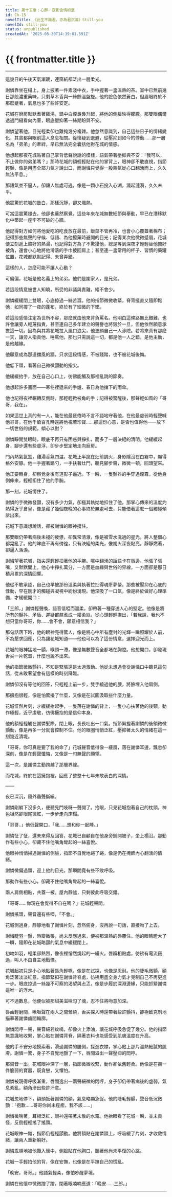 ```yaml
---
title: 第十五章：心醉・夜影含情初至
id: Ch-15
novelTitle: 《此生不識君，亦為君沉淪》Still-you
novelId: still-you
status: unpublished
createdAt: '2025-05-30T14:39:01.591Z'
---
```


# {{ frontmatter.title }}

<script setup>
import { useData } from 'vitepress'
const { frontmatter } = useData()
// 如果需要 withBase，可以取消註解下一行
// import { withBase } from 'vitepress'
</script>

---

這幾日的午後天氣漸暖，連窗紙都泛出一層柔光。

謝憐靠坐在榻上，身上披著一件素淺中衣，手中握著一盞溫熱的茶。室中已無前幾日那般濃重藥味，只剩草木香與一絲餘溫盤旋。他的臉色依然蒼白，但眉眼終於不那麼蹙著，氣息也多了些許安定。

花城在廚房默默煮著雞湯，鍋中白煙裊裊升起，將他的側臉映得朦朧。那雙眼偶爾透過門縫看向內室，眼底壓抑著一絲期盼與不安。

謝憐望著他，目光輕柔卻也難掩幾分複雜。他忽然意識到，自己這些日子的情緒變化，其實都與眼前這人息息相關。從懷疑到退避，從壓抑到如今的悸動……那一層名為「弟弟」的牽絆，早已無法完全囊括他對花城的情感。

他想起那夜花城貼著自己掌背低聲說話的模樣，語氣帶著壓抑與不安：「我可以，不止做你的弟弟嗎？」那時花城的額輕輕貼在他的掌背上，眼神卻不敢直視，指節輕顫，像是用盡全部力氣才說出口，而謝憐只覺得一股熱氣從心口翻湧而上，久久無法平息。」

那語氣並不逼人，卻讓人無處可逃，像是一顆小石投入心湖，濺起漣漪，久久未平。

他震驚於花城的告白，那樣沉靜，卻又熾熱。

可當這震驚褪去，他卻也驀然察覺，這些年來花城無數細節與舉動，早已在潛移默化中築起一座牢不可破的心牆。

他記得對方如何將他愛吃的吃食放在最前，飯菜不管再冷，也會小心覆蓋著棉布；記得那些無聲的守候、低語、為他擦藥時避開的目光；記得某次他微微蹙眉，花城便立刻遞上熬好的熱湯，也記得對方為了不驚擾他，總是等到深夜才輕輕替他掖好被角，還會小心地將他滑落的手巾披回肩上；甚至連一盞常用的杯子、習慣的藥罐位置，花城都默默記得、未曾弄錯。

這樣的人，怎麼可能不讓人心動？

可偏偏，花城是他名義上的弟弟。他們是謝家人，是兄弟。

若這段情意被世人知曉，所受的非議與責難，絕不會少。

謝憐緩緩閉上雙眼，心底掠過一絲苦澀。他的指節微微收緊，脊背挺直又隨即鬆弛，如同撐了一夜的蓬布，終於有了細微的下墜。

若這段感情注定為世所不容，那麼就由他來背負罵名。他明白這條路無比艱難，也許會讓旁人輕蔑指責，甚至連自己多年建立的聲譽也將毀於一旦，但他依然願意承擔這一切。因為與其將花城拉入風口浪尖，他更願自己一人涉險。若將來真有那麼一天，讓旁人指責他、唾罵他，那也只需說這一切，都是他一人之錯，是他主動，是他越線。

他願意成為那道擋風的牆，只求這段情感，不被踐踏，也不被花城後悔。

他低下頭，看著自己微微顫動的指尖。

他緩緩抬手，放在自己心口上，彷彿能觸及那裡亂跳的節奏。

他想起許多畫面——寒冬裡遞來的手爐、春日為他擋下的雨傘。

他也記得夜裡輾轉反側時，那輕輕掀被角的手；記得被驚醒後，那聲輕如風的「哥哥，我在」。

如果這世上真的有一人，能在他最疲倦時不言不語地守著他，在他最虛弱時輕聲喊他哥哥，在他千瘡百孔時還將他視若珍寶……那這份心意，是否也值得他——放下一切世俗的規範，傾心以對？

謝憐睜開雙眼時，眼底不再只有困惑與掙扎，而多了一層決絕的清明。他緩緩起身，腳步還有些虛浮，卻步步堅定地走向廚房。

門內熱氣氤氳，雞湯香氣四溢，花城正半跪在灶前調火，身影隱沒在白霧中，顯得格外安靜。他一手握著鍋勺，一手扶著灶門，聽見腳步聲，微微一頓，回頭望來。

他正要轉身，卻察覺身後有道影子逼近。下一瞬，一隻顫抖的手穿過煙霧，從他身側伸來，輕輕扣住了他的手腕。

那一刻，花城愣住了。

謝憐的手微微發顫，沒有多少力氣，卻極其執拗地扣住了他。那掌心傳來的溫度灼熱得近乎倉皇，像是藏了幾個夜晚的心事終於無處可去，只能借著這麼一個觸碰傾訴出來。

花城下意識想說話，卻被謝憐的眼神攫住。

那雙眼仍帶著病後未褪的疲憊，卻異常清澈，像是被雪水洗過的星光，將人整個心都晃亂了。他的眸底不再有徬徨，只有決絕的柔光，像燭火深夜點亮，靜靜燃著，卻逼人落淚。

謝憐望著花城，指尖還輕輕扣著他的手腕。喉中翻湧的話語卡在唇邊，他張了張嘴，又默默闔上。他心中掙扎萬分，一方面是血緣與世俗的界線，一方面卻是那日積月累的深情回響。

他從不敢承認，自己也早被那份溫柔與執著拉扯得魂牽夢縈。那些被壓抑在心底的悸動，早在剛才的觸碰與凝視中紛紛湧現。他深吸了一口氣，像是終於做好心理準備，才緩緩開口：

「三郎，」謝憐輕聲喚，語音低啞而溫柔，卻帶著一種穿透人心的堅定。他像是將所有的顫抖、矛盾、遲疑都熬煮成一縷柔絲，從心頭輕輕撫出，「若我說，我也不想只當你哥哥，你……會不會，願意相信我？」

那句話落下時，他的眼神亮得驚人，像是將心中所有塵封的光輝一瞬照耀於人前，不為懇求回應，只為讓花城知道——他也可以為了這份情意，選擇迎光而上。

花城的眼神猛地一顫，喉頭一滯，像是無數聲音全都堵在胸腔。他想開口，卻發現舌尖一片乾澀，什麼也說不出來。

他的指節微微顫抖，不知是緊張還是太過激動。他從未想過會從謝憐口中聽見這句話，從未敢奢望會有這樣的時刻降臨。

謝憐卻沒有等他的回答，只輕輕上前一步，雙手繞過他的腰，將臉埋入他肩側。

那擁抱很輕，像是怕驚擾了什麼，又像是在試圖汲取些什麼力量。

花城怔然片刻，才緩緩抬起手，一隻落在謝憐的背上，一隻小心扶著他的後頸。動作極輕，近乎虔敬，彷彿擁抱的是信仰本身。

他的額輕輕觸在謝憐髮際，閉上眼，長長吐出一口氣。指節緊握著謝憐的後領微微顫動，像是再多一分就會控制不住。他的眼圈悄悄泛紅，壓抑著太久的情緒在這一刻幾近潰堤。

「哥哥，你可真是要了我的命了」花城聲音低得像一縷風，落在謝憐耳邊，飄忽卻深刻，像是在輕聲懺悔，又像是一句無聲的願望。

這一次，是謝憐主動跨越了那層界線。

而花城，終於在這擁抱裡，回應了整整十七年未敢表白的深情。

——

夜已深沉，窗外蟲聲斷續。

謝憐剛躺下沒多久，便聽見門吱呀一聲開了。抬眼，只見花城抱著自己的枕頭，神色坦然卻眼尾微紅，一步步走向床榻。

「哥哥，」他低聲開口，「我……想和你一起睡。」

謝憐怔了怔，還未來得及回答，花城已自顧自在他身旁鋪開被子，坐上榻沿。那動作有些小心，卻藏不住他嘴角彎起的一絲喜悅。

他眼神悄悄掃過謝憐的側臉，指節不自覺地蜷了蜷，像是仍在掩飾內心翻湧的情緒。

謝憐微偏過頭，迎上他的目光，那瞬間竟有些不敢呼吸。

那動作有些小心，卻藏不住他嘴角彎起的一絲喜悅。

兩人肩側相貼，共蓋一被。屋內靜謐，只剩彼此呼吸交錯。

「哥哥……你現在會覺得不自在嗎？」花城輕聲問。

謝憐搖頭，聲音還有些啞，「不會。」

花城側過身，靜靜地看了謝憐片刻，忽然俯身，沒再說一句話，直接吻了上去。

謝憐睫羽一顫，唇瓣微張，尚未反應過來，便被那溫熱的唇覆住。他的眼睛瞪大了一瞬，隨即在花城略顫的氣息中緩緩閉上。

初吻如羽，輕柔卻熱烈，像夜裡悄然燒起的一縷火。唇瓣相貼處，彷彿有電流竄過，叫人不由自主地戰慄。

花城起初只是小心地貼著唇角輕啄，像是在試探，也像是忍耐。他的睫毛微顫，額角泛著淡淡紅意，指節緊扣在謝憐背脊處，彷彿用盡全身力氣才克制自己不再更進一步。眼底掠過一絲幾不可察的渴望與忐忑，像是步履於深淵邊緣，只能抓緊謝憐這唯一的浮木。

可不過數息，他便似被那甜美滋味勾了魂，忍不住將吻意加深。

唇齒輕磨間，啾咂聲在兩人之間縈繞，舌尖探入時還帶著些許顫抖，卻極致克制地描摹著謝憐齒間輪廓。

謝憐悶哼一聲，聲音細若蚊鳴，卻像火上添油，讓花城呼吸急促了幾分。他的指節無意識地收緊，掌心貼在謝憐背脊，隔著衣料也能感受到肌膚溫度在升高。

他的手不安分地摸索著，滑過謝憐的腰側，探進衣襟，掌心貼上那片溫熱細膩的肌膚。謝憐一驚，身子不自覺地顫了一下，唇間溢出一聲壓抑的悶哼。

那聲音一出，花城眼神深了一層，指節微微收緊，動作卻依舊輕柔。他像是在撫一件脆弱的寶器，既貪戀，又懼怕。

謝憐被親得呼吸漸重，唇間逸出一兩聲細微的悶哼，身子卻仍帶著病後的虛弱，氣息紊亂，額角滲出些許汗意。

花城忽地停下，額頭抵著謝憐的額，氣息略顯急促。他的睫毛輕顫，聲音低沉微顫：「抱歉……哥哥你尚未痊癒，我不該……」

謝憐微喘著，耳根泛紅，眼神還帶著未散的水霧。他抬眼看了花城一瞬，並未責怪，反倒輕輕搖了搖頭。

花城眼神一黯，指節仍輕輕顫動。他將額貼在謝憐額上，呼吸緩了片刻，才收斂情緒，讓兩人重新躺好。

謝憐乖順地被他攬入懷中，側臉貼在他胸口，聽著他尚未平復的心跳。

花城一手輕拍他的背，像在安撫，也像是在平撫自己的慌亂。

「晚安，哥哥。」他語氣輕柔，像怕吵醒夢境。

謝憐在他懷中微微蹭了蹭，閉著眼喃喃應道：「晚安……三郎。」



---

